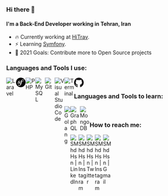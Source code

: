 ### Hi there 👋

#### I'm a Back-End Developer working in Tehran, Iran

- :fire: Currently working at [HiTrav][hitrav].
- :zap: Learning [Symfony][symfony].
- :rocket: 2021 Goals: Contribute more to Open Source projects

### Languages and Tools I use:
<img align="left" alt="Laravel" width="26px" src="https://upload.wikimedia.org/wikipedia/commons/thumb/9/9a/Laravel.svg/1200px-Laravel.svg.png" />
<img align="left" alt="Symfony" width="26px" src="https://raw.githubusercontent.com/github/explore/80688e429a7d4ef2fca1e82350fe8e3517d3494d/topics/symfony/symfony.png" />
<img align="left" alt="PHP" width="26px" src="https://www.pngmart.com/files/7/PHP-PNG-File.png" />
<img align="left" alt="MySQL" width="26px" src="https://user-images.githubusercontent.com/59286285/130093841-bcae72be-999e-43fc-a392-f04dde1db585.png" />
<img align="left" alt="Git" width="26px" src="https://upload.wikimedia.org/wikipedia/commons/thumb/3/3f/Git_icon.svg/1024px-Git_icon.svg.png" />
<img align="left" alt="Visual Studio Code" width="26px" src="https://upload.wikimedia.org/wikipedia/commons/thumb/9/9a/Visual_Studio_Code_1.35_icon.svg/1024px-Visual_Studio_Code_1.35_icon.svg.png" />
<img align="left" alt="Terminal" width="26px" src="https://icon-library.com/images/terminal-icon-png/terminal-icon-png-0.jpg" />
<img align="left" alt="GitHub" width="26px" src="https://raw.githubusercontent.com/github/explore/78df643247d429f6cc873026c0622819ad797942/topics/github/github.png" />

<br />

### Languages and Tools to learn:
<img align="left" alt="Golang" width="16px" src="https://camo.githubusercontent.com/94761affed6454156a526a0fcab454ed4a432d9472087a9d330598a38ffe56cd/68747470733a2f2f7261772e6769746875622e636f6d2f676f6c616e672d73616d706c65732f676f706865722d766563746f722f6d61737465722f676f706865722e706e67" />
<img align="left" alt="GraphQL" width="26px" src="https://upload.wikimedia.org/wikipedia/commons/thumb/1/17/GraphQL_Logo.svg/2048px-GraphQL_Logo.svg.png" />
<img align="left" alt="MongoDB" width="26px" src="https://cdn.iconscout.com/icon/free/png-512/mongodb-3629020-3030245.png" />

<br />

### How to reach me:
[<img align="left" alt="SMhdHsn | LinkedIn" width="22px" src="https://cdn.jsdelivr.net/npm/simple-icons@v3/icons/linkedin.svg" />][linkedin]
[<img align="left" alt="SMhdHsn | Instagram" width="22px" src="https://cdn.jsdelivr.net/npm/simple-icons@v3/icons/telegram.svg" />][telegram]
[<img align="left" alt="SMhdHsn | Twitter" width="22px" src="https://cdn.jsdelivr.net/npm/simple-icons@v3/icons/twitter.svg" />][twitter]
[<img align="left" alt="SMhdHsn | Instagram" width="22px" src="https://cdn.jsdelivr.net/npm/simple-icons@v3/icons/instagram.svg" />][instagram]
[<img align="left" alt="SMhdHsn | Gmail" width="22px" src="https://cdn.jsdelivr.net/npm/simple-icons@v3/icons/gmail.svg" />][gmail]

[linkedin]: https://www.linkedin.com/in/mahdi-hasani-532aa0197
[instagram]: https://www.instagram.com/SMhdHsn
[twitter]: https://twitter.com/SMhdHsn
[telegram]: https://t.me/SMhdHsn
[gmail]: mailto:m2hdtl@gmail.com
[symfony]: https://symfony.com
[hitrav]: https://hitrav.com
